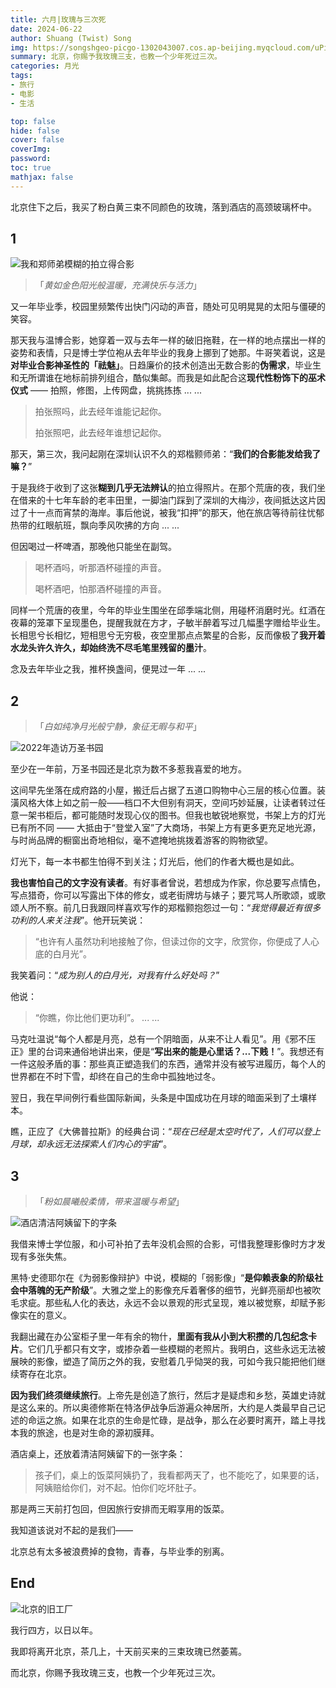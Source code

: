```yaml
---
title: 六月|玫瑰与三次死
date: 2024-06-22
author: Shuang (Twist) Song
img: https://songshgeo-picgo-1302043007.cos.ap-beijing.myqcloud.com/uPic/6B3AD04D-9C93-4E5F-BEA6-F41B75C2B9D1_1_105_c.jpeg
summary: 北京，你赐予我玫瑰三支，也教一个少年死过三次。
categories: 月光
tags:
- 旅行
- 电影
- 生活

top: false
hide: false
cover: false
coverImg:
password:
toc: true
mathjax: false
---
```


北京住下之后，我买了粉白黄三束不同颜色的玫瑰，落到酒店的高颈玻璃杯中。

## 1

![我和郑师弟模糊的拍立得合影](https://songshgeo-picgo-1302043007.cos.ap-beijing.myqcloud.com/uPic/1EDF84DF-63C1-4DEE-AD06-2EF112AB3CB5_4_5005_c.jpeg)

> 「*黄如金色阳光般温暖，充满快乐与活力*」

又一年毕业季，校园里频繁传出快门闪动的声音，随处可见明晃晃的太阳与僵硬的笑容。

那天我与温博合影，她穿着一双与去年一样的破旧拖鞋，在一样的地点摆出一样的姿势和表情，只是博士学位袍从去年毕业的我身上挪到了她那。牛哥笑着说，这是**对毕业合影神圣性的「祛魅」**。日趋廉价的技术创造出无数合影的**伪需求**，毕业生和无所谓谁在地标前排列组合，酷似集邮。而我是如此配合这**现代性粉饰下的巫术仪式** —— 拍照，修图，上传网盘，挑挑拣拣 ... ... 

> 拍张照吗，此去经年谁能记起你。
>
> 拍张照吧，此去经年谁想记起你。

那天，第三次，我问起刚在深圳认识不久的郑楷颢师弟：“**我们的合影能发给我了嘛？**”

于是我终于收到了这张**糊到几乎无法辨认**的拍立得照片。在那个荒唐的夜，我们坐在借来的十七年车龄的老丰田里，一脚油门踩到了深圳的大梅沙，夜间抵达这片因过了十一点而宵禁的海岸。事后他说，被我“扣押”的那天，他在旅店等待前往忧郁热带的红眼航班，飘向季风吹拂的方向 ... ...

但因喝过一杯啤酒，那晚他只能坐在副驾。

> 喝杯酒吗，听那酒杯碰撞的声音。
>
> 喝杯酒吧，怕那酒杯碰撞的声音。

同样一个荒唐的夜里，今年的毕业生围坐在邱季端北侧，用碰杯消磨时光。红酒在夜幕的笼罩下呈现墨色，提醒我就在方才，子敏半醉着写过几幅墨字赠给毕业生。长相思兮长相忆，短相思兮无穷极，夜空里那点点繁星的合影，反而像极了**我开着水龙头许久许久，却始终洗不尽毛笔里残留的墨汁**。

念及去年毕业之我，推杯换盏间，便晃过一年 ... ...

## 2

> 「*白如纯净月光般宁静，象征无暇与和平*」

![2022年造访万圣书园](https://songshgeo-picgo-1302043007.cos.ap-beijing.myqcloud.com/uPic/DF5A23D2-31C3-49D1-9951-2A3DBE3C48F6_1_105_c.jpeg)

至少在一年前，万圣书园还是北京为数不多惹我喜爱的地方。

这间早先坐落在成府路的小屋，搬迁后占据了五道口购物中心三层的核心位置。装潢风格大体上如之前一般——档口不大但别有洞天，空间巧妙延展，让读者转过任意一架书柜后，都可能随时发现心仪的图书。但我也敏锐地察觉，书架上方的灯光已有所不同 —— 大抵由于“登堂入室”了大商场，书架上方有更多更充足地光源，与时尚品牌的橱窗出奇地相似，毫不遮掩地挑拨着游客的购物欲望。

灯光下，每一本书都生怕得不到关注；灯光后，他们的作者大概也是如此。

**我也害怕自己的文字没有读者**。有好事者曾说，若想成为作家，你总要写点情色，写点猎奇，你可以写露出下体的修女，或老街牌坊与婊子；要咒骂人所歌颂，或歌颂人所不察。前几日我跟同样喜欢写作的郑楷颢抱怨过一句：“*我觉得最近有很多功利的人来关注我*”。他开玩笑说：

> “也许有人虽然功利地接触了你，但读过你的文字，欣赏你，你便成了人心底的白月光”。

我笑着问：“*成为别人的白月光，对我有什么好处吗？*” 

他说：

> “你瞧，你比他们更功利”。
> ... ...

马克吐温说“每个人都是月亮，总有一个阴暗面，从来不让人看见”。用《邪不压正》里的台词来通俗地讲出来，便是“**写出来的能是心里话？...下贱！**”。我想还有一件这般矛盾的事：那些真正塑造我们的东西，通常并没有被写进履历，每个人的世界都在不时下雪，却终在自己的生命中孤独地过冬。

翌日，我在早间例行看些国际新闻，头条是中国成功在月球的暗面采到了土壤样本。

瞧，正应了《大佛普拉斯》的经典台词：“*现在已经是太空时代了，人们可以登上月球，却永远无法探索人们内心的宇宙*”。

## 3

> 「*粉如晨曦般柔情，带来温暖与希望*」

![酒店清洁阿姨留下的字条](https://songshgeo-picgo-1302043007.cos.ap-beijing.myqcloud.com/uPic/D0122663-9A7E-486F-A876-0DA6E1232EAE_1_105_c.jpeg)

我借来博士学位服，和小可补拍了去年没机会照的合影，可惜我整理影像时方才发现有多张失焦。

黑特·史德耶尔在《为弱影像辩护》中说，模糊的「弱影像」“**是仰赖表象的阶级社会中落魄的无产阶级**”。大雅之堂上的影像充斥着奢侈的细节，光鲜亮丽却也被吹毛求疵。那些私人化的表达，永远不会以景观的形式呈现，难以被觉察，却赋予影像实在的意义。

我翻出藏在办公室柜子里一年有余的物什，**里面有我从小到大积攒的几包纪念卡片**。它们几乎都只有文字，或掺杂着一些模糊的老照片。我明白，这些永远无法被展映的影像，塑造了简历之外的我，安慰着几乎恸哭的我，可如今我只能把他们继续寄存在北京。

**因为我们终须继续旅行**。上帝先是创造了旅行，然后才是疑虑和乡愁，英雄史诗就是这么来的。所以奥德修斯在特洛伊战争后游遍众神居所，大约是人类最早自己记述的命运之旅。如果在北京的生命是忙碌，是战争，那么在必要时离开，踏上寻找本我的旅途，也是对生命的源初膜拜。

酒店桌上，还放着清洁阿姨留下的一张字条：

> 孩子们，桌上的饭菜阿姨扔了，我看都两天了，也不能吃了，如果要的话，阿姨赔给你们，对不起。怕你们吃坏肚子。

那是两三天前打包回，但因旅行安排而无暇享用的饭菜。

我知道该说对不起的是我们——

北京总有太多被浪费掉的食物，青春，与毕业季的别离。

## End

![北京的旧工厂](https://songshgeo-picgo-1302043007.cos.ap-beijing.myqcloud.com/uPic/6B3AD04D-9C93-4E5F-BEA6-F41B75C2B9D1_1_105_c.jpeg)

我行四方，以日以年。

我即将离开北京，茶几上，十天前买来的三束玫瑰已然萎蔫。

而北京，你赐予我玫瑰三支，也教一个少年死过三次。
